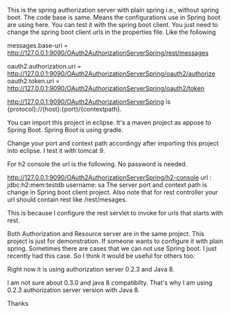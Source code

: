 This is the spring authorization server with plain spring i.e., without spring boot. The code base is same. Means the configurations use in Spring boot are using here. You can test it with the spring boot client. You just need to change the spring boot client urls in the properties file. Like the following

messages.base-uri = http://127.0.0.1:9090/OAuth2AuthorizationServerSpring/rest/messages

oauth2.authorization.uri = http://127.0.0.1:9090/OAuth2AuthorizationServerSpring/oauth2/authorize oauth2.token.uri = http://127.0.0.1:9090/OAuth2AuthorizationServerSpring/oauth2/token

http://127.0.0.1:9090/OAuth2AuthorizationServerSpring is {protocol}://{host}:{port}/{contextpath}.

You can import this project in eclipse. It's a maven project as appose to Spring Boot. Spring Boot is using gradle.

Change your port and context path accordingy after importing this project into eclipse. I test it with tomcat 9.

For h2 console the url is the following. No password is needed.

http://127.0.0.1:9090/OAuth2AuthorizationServerSpring/h2-console
url     : jdbc:h2:mem:testdb
username: sa
The server port and context path is change in Spring boot client project. Also note that for rest controller your url should contain rest like /rest/mesages.

This is because I configure the rest servlet to invoke for urls that starts with rest.

Both Authorization and Resource server are in the same project. This project is just for demonstration. If someone wants to configure it with plain spring. Sometimes there are cases that we can not use Spring boot. I just recently had this case. So I think it would be useful for others too.

Right now it is using authorization server 0.2.3 and Java 8.

I am not sure about 0.3.0 and java 8 compatibilty. That's why I am using 0.2.3 authorization server version with Java 8.

Thanks
